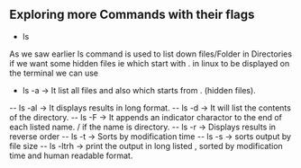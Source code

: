 <h2> Exploring more Commands with their flags </h2>

- ls

As we saw earlier ls command is used to list down files/Folder in Directories
if we want some hidden files ie which start with . in linux
to be displayed on the terminal we can use 

- ls -a  ->  It list all files and also which starts from . (hidden files).

-- ls -al ->  It displays results in long format.
-- ls -d  -> It will list the contents of the directory.
-- ls -F  -> It appends an indicator charactor to the end of each listed name. / if the name is directory.
-- ls -r  -> Displays results in reverse order
-- ls -t  -> Sorts by modification time
-- ls -s  -> sorts output by file size
-- ls -ltrh -> print the output in long listed , sorted by modification time  and human readable format.
